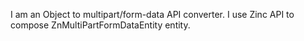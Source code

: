 I am an Object to multipart/form-data API converter. I use Zinc API to compose ZnMultiPartFormDataEntity entity.